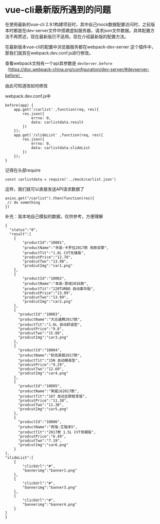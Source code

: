 # vue-cli最新版所遇到的问题

 在使用最新的vue-cli 2.9.1构建项目时，其中自己mock数据配置访问时，之前版本时都是在dev-server文件中搭建虚拟服务器，请求json文件数据。具体配置方法不再赘述，现在最新版已不适用。现在介绍最新版的配置方法。

 在最新版本vue-cli的配置中浏览器服务都在webpack-dev-server 这个插件中，那我们就其在webpack.dev.conf.js进行修改。

 查看webpack文档有一个api其参数是 ```devServer.before```（https://doc.webpack-china.org/configuration/dev-server/#devserver-before）

 由此可知道改如何修改

 webpack.dev.conf.js中

 ```
 before(app) {
     app.get('/carlist' ,function(req, res){
         res.json({
             errno: 0,
             data: carlistdata.result
         })
     });
     app.get('/slideList' ,function(req, res){
         res.json({
             errno: 0,
             data: carlistdata.slideList
         })
     });
 }
 ```
 记得在头部require

 ```
 const carlistdata = require('../mock/carlist.json')
 ```

 这样，我们就可以直接发送API请求数据了

 ```
 axios.get("/carlist").then(function(res){
  // do something
 })
 ```

 补充：我本地自己模拟的数据，仅供参考，方便理解

 ```
 {
   "status":"0",
   "result":[
     {
         "productId":"10001",
         "productName":"丰田-卡罗拉2017款 改款双擎",
         "productTit":"1.8L CVT先锋版",
         "prodcutPrice":"12.78",
         "prodcutTwo":"13.98",
         "prodcutImg":"car1.png"
     },
     {
         "productId":"10002",
         "productName":"本田-思域2016款",
         "productTit":"220TURBO 自动豪华版",
         "prodcutPrice":"13.99",
         "prodcutTwo":"13.99",
         "prodcutImg":"car2.png"
     },
     {
       "productId":"10003",
       "productName":"大众速腾2017款",
       "productTit":"1.6L 自动舒适型",
       "prodcutPrice":"9.8",
       "prodcutTwo":"15.08",
       "prodcutImg":"car3.png"
     },
     {
       "productId":"10004",
       "productName":"别克英朗2017款",
       "productTit":"15N 自动精英型",
       "prodcutPrice":"9.29",
       "prodcutTwo":"12.69",
       "prodcutImg":"car4.png"
     },
     {
       "productId":"10005",
       "productName":"荣威i62017款",
       "productTit":"16T 自动互联智享版",
       "prodcutPrice":"11.38",
       "prodcutTwo":"11.38",
       "prodcutImg":"car5.png"
     },
     {
       "productId":"10006",
       "productName":"奇瑞-艾瑞泽5",
       "productTit":"2017款 1.5L CVT领潮版",
       "prodcutPrice":"6.49",
       "prodcutTwo":"7.19",
       "prodcutImg":"car6.png"
     }
 ],
 "slideList":[
     {
         "clickUrl":"#",
         "bannerimg":"banner1.png"
     },
     {
         "clickUrl":"#",
         "bannerimg":"banner3.png"
     },
     {
         "clickUrl":"#",
         "bannerimg":"banner4.png"
     }
 ]
 }

 ```
